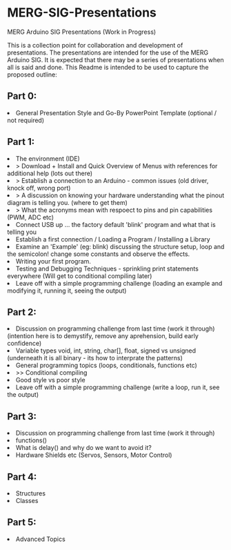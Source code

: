 # MERG-SIG-Presentations
MERG Arduino SIG Presentations (Work in Progress)

This is a collection point for collaboration and development of presentations. The presentations are intended for the use of the MERG Arduino SIG. It is expected that there may be a series of presentations when all is said and done. This Readme is intended to be used to capture the proposed outline:

## Part 0:
<LI> General Presentation Style and Go-By PowerPoint Template (optional / not required)

## Part 1:
<LI> The environment (IDE)
<LI> > Download + Install and Quick Overview of Menus with references for additional help (lots out there)
<LI> > Establish a connection to an Arduino - common issues (old driver, knock off, wrong port)
<LI> > A discussion on knowing your hardware understanding what the pinout diagram is telling you. (where to get them)
<LI> > What the acronyms mean with respoect to pins and pin capabilities (PWM, ADC etc)
<LI> Connect USB up ... the factory default 'blink' program and what that is telling you
<LI> Establish a first connection / Loading a Program / Installing a Library
<LI> Examine an 'Example' (eg: blink) discussing the structure setup, loop and the semicolon! change some constants and observe the effects.
<LI> Writing your first program.
<LI> Testing and Debugging Techniques - sprinkling print statements everywhere (Will get to conditional compiling later)
<LI> Leave off with a simple programming challenge (loading an example and modifying it, running it, seeing the output) 

## Part 2:
<LI> Discussion on programming challenge from last time (work it through) (intention here is to demystify, remove any aprehension, build early confidence)
<LI> Variable types void, int, string, char[], float, signed vs unsigned (underneath it is all binary - its how to interprate the patterns)
<LI> General programming topics (loops, conditionals, functions etc)
<LI>  >> Conditional compiling
<LI> Good style vs poor style
<LI> Leave off with a simple programming challenge (write a loop, run it, see the output) 
  
## Part 3:
<LI> Discussion on programming challenge from last time (work it through)
<LI> functions()
<LI> What is delay() and why do we want to avoid it?
<LI> Hardware Shields etc  (Servos, Sensors, Motor Control)
  
## Part 4:
<LI> Structures
<LI> Classes
  
## Part 5:
<LI> Advanced Topics

